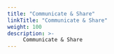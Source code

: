 ```yaml
---
title: "Communicate & Share"
linkTitle: "Communicate & Share"
weight: 100
description: >-
     Communicate & Share
---
```


